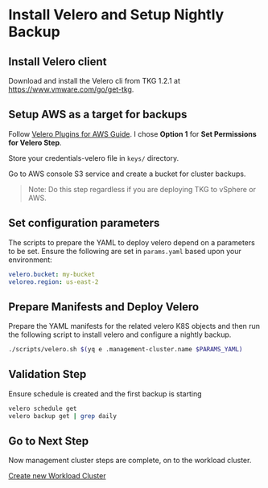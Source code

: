 # Install Velero and Setup Nightly Backup

## Install Velero client

Download and install the Velero cli from TKG 1.2.1 at https://www.vmware.com/go/get-tkg.

## Setup AWS as a target for backups

Follow [Velero Plugins for AWS Guide](https://github.com/vmware-tanzu/velero-plugin-for-aws#setup).  I chose **Option 1** for **Set Permissions for Velero Step**.

Store your credentials-velero file in `keys/` directory.

Go to AWS console S3 service and create a bucket for cluster backups.

>Note: Do this step regardless if you are deploying TKG to vSphere or AWS.

## Set configuration parameters

The scripts to prepare the YAML to deploy velero depend on a parameters to be set.  Ensure the following are set in `params.yaml` based upon your environment:

```yaml
velero.bucket: my-bucket
veloreo.region: us-east-2
```

## Prepare Manifests and Deploy Velero

Prepare the YAML manifests for the related velero K8S objects and then run the following script to install velero and configure a nightly backup.

```bash
./scripts/velero.sh $(yq e .management-cluster.name $PARAMS_YAML)
```

## Validation Step

Ensure schedule is created and the first backup is starting

```bash
velero schedule get
velero backup get | grep daily
```

## Go to Next Step

Now management cluster steps are complete, on to the workload cluster.

[Create new Workload Cluster](../workload-cluster/01_install_tkg_and_components_wlc.md)